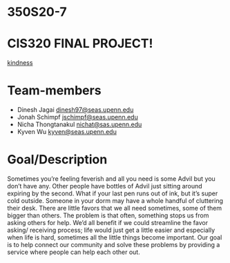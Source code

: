 # 350S20-7
# CIS320 FINAL PROJECT! 
[kindness](https://github.com/cis350/350S20-7/blob/master/Images/quote_app.jpeg)
# Team-members 
  - Dinesh Jagai <dinesh97@seas.upenn.edu>
  - Jonah Schimpf <jschimpf@seas.upenn.edu>
  - Nicha Thongtanakul <nichat@sas.upenn.edu>
  - Kyven Wu <kyven@seas.upenn.edu> 
  
  # Goal/Description
Sometimes you’re feeling feverish and all you need is some Advil but you don’t have any. Other people have bottles of Advil just sitting around expiring by the second. What if your last pen runs out of ink, but it’s super cold outside. Someone in your dorm may have a whole handful of cluttering their desk. There are little favors that we all need sometimes, some of them bigger than others. The problem is that often, something stops us from asking others for help. We’d all benefit if we could streamline the favor asking/ receiving process; life would just get a little easier and especially when life is hard, sometimes all the little things become important. 
Our goal is to help connect our community and solve these problems by providing a service where people can help each other out.
